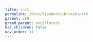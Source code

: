 ```yaml
---
title: init
permalink: /docs/StandardLibrary#init8
parent: LFO
grand_parent: oscillators
has_children: False
nav_order: 11
---
```


